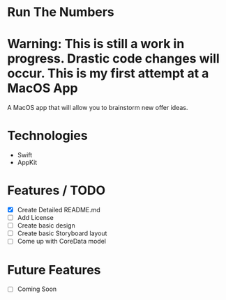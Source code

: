 # Run The Numbers

# Warning: This is still a work in progress. Drastic code changes will occur. This is my first attempt at a MacOS App

A MacOS app that will allow you to brainstorm new offer ideas. 

# Technologies

* Swift
* AppKit

# Features / TODO

- [X] Create Detailed README.md
- [ ] Add License
- [ ] Create basic design
- [ ] Create basic Storyboard layout
- [ ] Come up with CoreData model

# Future Features

- [ ] Coming Soon